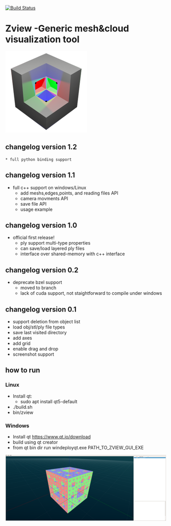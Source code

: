 [![Build Status](https://travis-ci.com/ohadmen/zview.svg?branch=master)](https://travis-ci.com/ohadmen/zview)

# Zview -Generic mesh&cloud visualization tool
![Zview screenshot](/res/zview256.png)

## changelog version 1.2
	* full python binding support
## changelog version 1.1
* full c++ support on windows/Linux
	* add meshs,edges,points, and reading files API
	* camera movments API
	* save file API
	* usage example


## changelog version 1.0
* official first release!
	* ply support multi-type properties
	* can save/load layered ply files
	* interface over shared-memory with c++ interface


## changelog version 0.2
* deprecate bzel support
	* moved to branch
	* lack of cuda support, not staightforward to compile under windows

## changelog version 0.1
* support deletion from object list
* load obj/stl/ply file types
* save last visited directory
* add axes
* add grid
* enable drag and drop
* screenshot support

## how to run
### Linux
* Install qt:
    * sudo apt install qt5-default
* ./build.sh
* bin/zview
### Windows
* Install qt https://www.qt.io/download
* build using qt creator
* from qt bin dir run windeployqt.exe PATH_TO_ZVIEW_GUI_EXE

![Zview screenshot](/res/screenshot.png)